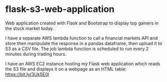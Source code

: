 # flask-s3-web-application

Web application created with Flask and Bootstrap to display top gainers in the stock market today.

I have a separate AWS lambda function to call a financial markets API and store then manipulate the response in a pandas dataframe, then upload it to S3 as a CSV file.
The job lambda function is scheduled to run every 2 minutes during trading hours.

I have an AWS EC2 instance hosting my Flask web application which reads the S3 file and displays it on a webpage as an HTML table: https://bit.ly/3Uk5E0l  



